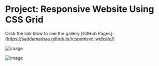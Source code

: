 # Project: Responsive Website Using CSS Grid 

Click the link blow to see the gallery [GitHub Pages]: (https://saddamarbaa.github.io/responisve-website/)

![image](https://user-images.githubusercontent.com/51326421/102723560-5ef24800-433b-11eb-81f7-82eca0b92948.png)


![image](https://user-images.githubusercontent.com/51326421/102723648-e475f800-433b-11eb-92ca-ff0ed48662c1.png)


